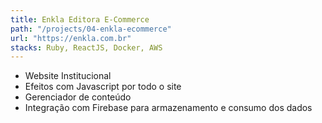```yaml
---
title: Enkla Editora E-Commerce
path: "/projects/04-enkla-ecommerce"
url: "https://enkla.com.br"
stacks: Ruby, ReactJS, Docker, AWS
---
```


- Website Institucional
- Efeitos com Javascript por todo o site
- Gerenciador de conteúdo
- Integração com Firebase para armazenamento e consumo dos dados
